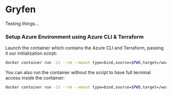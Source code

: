 # Gryfen
Testing things...


### Setup Azure Environment using Azure CLI & Terraform
Launch the container which contains the Azure CLI and Terraform, passing it our initialization scirpt:

```bash
docker container run -it --rm --mount type=bind,source=$PWD,target=/workspace zenika/terraform-azure-cli:latest ./init_azure
```

You can also run the container without the script to have full terminal access inside the container:

```bash
docker container run -it --rm --mount type=bind,source=$PWD,target=/workspace zenika/terraform-azure-cli:latest
```